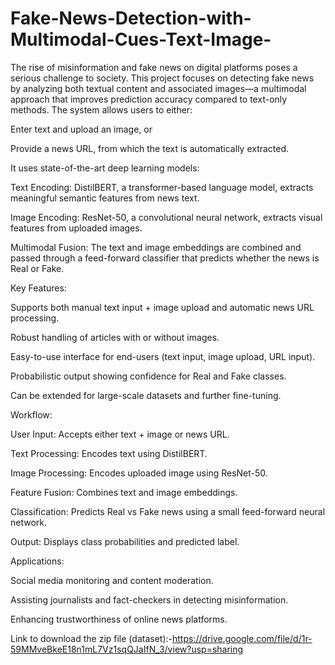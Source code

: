 # Fake-News-Detection-with-Multimodal-Cues-Text-Image-
The rise of misinformation and fake news on digital platforms poses a serious challenge to society. This project focuses on detecting fake news by analyzing both textual content and associated images—a multimodal approach that improves prediction accuracy compared to text-only methods.
The system allows users to either:

Enter text and upload an image, or

Provide a news URL, from which the text is automatically extracted.

It uses state-of-the-art deep learning models:

Text Encoding: DistilBERT, a transformer-based language model, extracts meaningful semantic features from news text.

Image Encoding: ResNet-50, a convolutional neural network, extracts visual features from uploaded images.

Multimodal Fusion: The text and image embeddings are combined and passed through a feed-forward classifier that predicts whether the news is Real or Fake.

Key Features:

Supports both manual text input + image upload and automatic news URL processing.

Robust handling of articles with or without images.

Easy-to-use interface for end-users (text input, image upload, URL input).

Probabilistic output showing confidence for Real and Fake classes.

Can be extended for large-scale datasets and further fine-tuning.

Workflow:

User Input: Accepts either text + image or news URL.

Text Processing: Encodes text using DistilBERT.

Image Processing: Encodes uploaded image using ResNet-50.

Feature Fusion: Combines text and image embeddings.

Classification: Predicts Real vs Fake news using a small feed-forward neural network.

Output: Displays class probabilities and predicted label.

Applications:

Social media monitoring and content moderation.

Assisting journalists and fact-checkers in detecting misinformation.

Enhancing trustworthiness of online news platforms.

Link to download the zip file (dataset):-https://drive.google.com/file/d/1r-59MMveBkeE18n1mL7Vz1sqQJaIfN_3/view?usp=sharing
